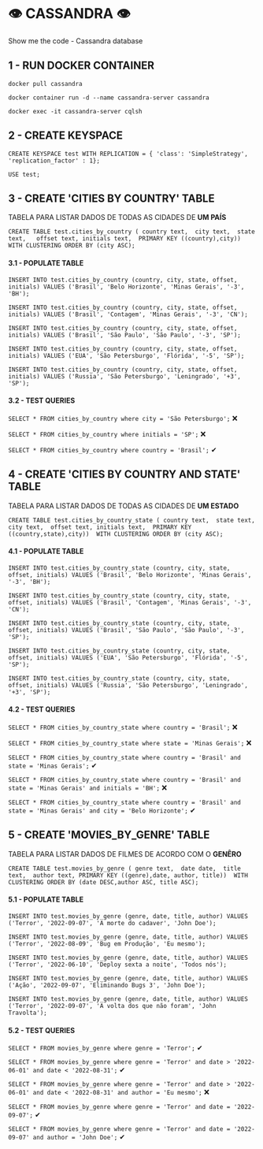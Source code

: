 # 👁 CASSANDRA 👁
Show me the code - Cassandra database

## 1 - RUN DOCKER CONTAINER 
`docker pull cassandra`

`docker container run -d --name cassandra-server cassandra`

`docker exec -it cassandra-server cqlsh`

## 2 - CREATE KEYSPACE
`CREATE KEYSPACE test WITH REPLICATION = { 'class': 'SimpleStrategy', 'replication_factor' : 1};`

`USE test;`

## 3 - CREATE 'CITIES BY COUNTRY' TABLE
TABELA PARA LISTAR DADOS DE TODAS AS CIDADES DE **UM PAÍS**

`CREATE TABLE test.cities_by_country (
   country text, 
   city text, 
   state text,  
   offset text,
   initials text, 
   PRIMARY KEY ((country),city)) 
WITH CLUSTERING ORDER BY (city ASC);`


#### 3.1 - POPULATE TABLE 
`INSERT INTO test.cities_by_country (country, city, state, offset, initials)
VALUES ('Brasil', 'Belo Horizonte', 'Minas Gerais', '-3', 'BH');`

`INSERT INTO test.cities_by_country (country, city, state, offset, initials)
VALUES ('Brasil', 'Contagem', 'Minas Gerais', '-3', 'CN');`

`INSERT INTO test.cities_by_country (country, city, state, offset, initials)
VALUES ('Brasil', 'São Paulo', 'São Paulo', '-3', 'SP');`

`INSERT INTO test.cities_by_country (country, city, state, offset, initials)
VALUES ('EUA', 'São Petersburgo', 'Flórida', '-5', 'SP');`

`INSERT INTO test.cities_by_country (country, city, state, offset, initials)
VALUES ('Russia', 'São Petersburgo', 'Leningrado', '+3', 'SP');`


#### 3.2 - TEST QUERIES 
`SELECT * FROM cities_by_country where city = 'São Petersburgo';` ❌

`SELECT * FROM cities_by_country where initials = 'SP';`  ❌

`SELECT * FROM cities_by_country where country = 'Brasil';` ✔



## 4 - CREATE 'CITIES BY COUNTRY AND STATE' TABLE
TABELA PARA LISTAR DADOS DE TODAS AS CIDADES DE **UM ESTADO**

`CREATE TABLE test.cities_by_country_state (
   country text, 
   state text, 
   city text, 
   offset text,
   initials text, 
   PRIMARY KEY ((country,state),city)) 
WITH CLUSTERING ORDER BY (city ASC);`

#### 4.1 - POPULATE TABLE 
`INSERT INTO test.cities_by_country_state (country, city, state, offset, initials)
VALUES ('Brasil', 'Belo Horizonte', 'Minas Gerais', '-3', 'BH');`

`INSERT INTO test.cities_by_country_state (country, city, state, offset, initials)
VALUES ('Brasil', 'Contagem', 'Minas Gerais', '-3', 'CN');`

`INSERT INTO test.cities_by_country_state (country, city, state, offset, initials)
VALUES ('Brasil', 'São Paulo', 'São Paulo', '-3', 'SP');`

`INSERT INTO test.cities_by_country_state (country, city, state, offset, initials)
VALUES ('EUA', 'São Petersburgo', 'Flórida', '-5', 'SP');`

`INSERT INTO test.cities_by_country_state (country, city, state, offset, initials)
VALUES ('Russia', 'São Petersburgo', 'Leningrado', '+3', 'SP');`

#### 4.2 - TEST QUERIES 
`SELECT * FROM cities_by_country_state where country = 'Brasil';` ❌

`SELECT * FROM cities_by_country_state where state = 'Minas Gerais';` ❌

`SELECT * FROM cities_by_country_state where country = 'Brasil' and state = 'Minas Gerais';` ✔

`SELECT * FROM cities_by_country_state where country = 'Brasil' and state = 'Minas Gerais' and initials = 'BH';` ❌

`SELECT * FROM cities_by_country_state where country = 'Brasil' and state = 'Minas Gerais' and city = 'Belo Horizonte';` ✔

## 5 - CREATE 'MOVIES_BY_GENRE' TABLE
TABELA PARA LISTAR DADOS DE FILMES DE ACORDO COM O **GENÊRO**

`CREATE TABLE test.movies_by_genre (
   genre text, 
   date date, 
   title text, 
   author text,
   PRIMARY KEY ((genre),date, author, title)) 
WITH CLUSTERING ORDER BY (date DESC,author ASC, title ASC);`

#### 5.1 - POPULATE TABLE 
`INSERT INTO test.movies_by_genre (genre, date, title, author)
VALUES ('Terror', '2022-09-07', 'A morte do cadaver', 'John Doe');`

`INSERT INTO test.movies_by_genre (genre, date, title, author)
VALUES ('Terror', '2022-08-09', 'Bug em Produção', 'Eu mesmo');`

`INSERT INTO test.movies_by_genre (genre, date, title, author)
VALUES ('Terror', '2022-06-10', 'Deploy sexta a noite', 'Todos nós');`

`INSERT INTO test.movies_by_genre (genre, date, title, author)
VALUES ('Ação', '2022-09-07', 'Eliminando Bugs 3', 'John Doe');`

`INSERT INTO test.movies_by_genre (genre, date, title, author)
VALUES ('Terror', '2022-09-07', 'A volta dos que não foram', 'John Travolta');`

#### 5.2 - TEST QUERIES

`SELECT * FROM movies_by_genre where genre = 'Terror';` ✔

`SELECT * FROM movies_by_genre where genre = 'Terror' and date > '2022-06-01' and date < '2022-08-31';` ✔

`SELECT * FROM movies_by_genre where genre = 'Terror' and date > '2022-06-01' and date < '2022-08-31' and author = 'Eu mesmo';` ❌

`SELECT * FROM movies_by_genre where genre = 'Terror' and date = '2022-09-07';` ✔

`SELECT * FROM movies_by_genre where genre = 'Terror' and date = '2022-09-07' and author = 'John Doe';` ✔

